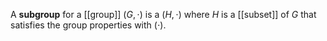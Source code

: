 A **subgroup** for a [[group]] $(G,\cdot)$ is a $(H, \cdot)$ where $H$ is a [[subset]] of $G$ that satisfies the group properties with $(\cdot)$.